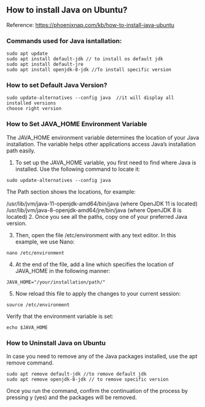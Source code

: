 
## How to install Java on Ubuntu?
Reference: https://phoenixnap.com/kb/how-to-install-java-ubuntu

### Commands used for Java isntallation:
```
sudo apt update
sudo apt install default-jdk // to install os default jdk
sudo apt install default-jre 
sudo apt install openjdk-8-jdk //To install specific version 

```

### How to set Default Java Version?
```shell
sudo update-alternatives --config java  //it will display all installed versions
choose right version
```
### How to Set JAVA_HOME Environment Variable

The JAVA_HOME environment variable determines the location of your Java installation. The variable helps other applications access Java’s installation path easily.

1. To set up the JAVA_HOME variable, you first need to find where Java is installed. Use the following command to locate it:
```
sudo update-alternatives --config java
```

The Path section shows the locations, for example:

/usr/lib/jvm/java-11-openjdk-amd64/bin/java (where OpenJDK 11 is located)
/usr/lib/jvm/java-8-openjdk-amd64/jre/bin/java (where OpenJDK 8 is located)
2. Once you see all the paths, copy one of your preferred Java version.

3. Then, open the file /etc/environment with any text editor. In this example, we use Nano:
```
nano /etc/environment
```


4. At the end of the file, add a line which specifies the location of JAVA_HOME in the following manner:
```
JAVA_HOME="/your/installation/path/"
```
5. Now reload this file to apply the changes to your current session:
```
source /etc/environment
```

Verify that the environment variable is set:
```
echo $JAVA_HOME
```


### How to Uninstall Java on Ubuntu
In case you need to remove any of the Java packages installed, use the apt remove command.

```
sudo apt remove default-jdk //to remove default jdk
sudo apt remove openjdk-8-jdk // to remove specific version
```

Once you run the command, confirm the continuation of the process by pressing y (yes) and the packages will be removed.
